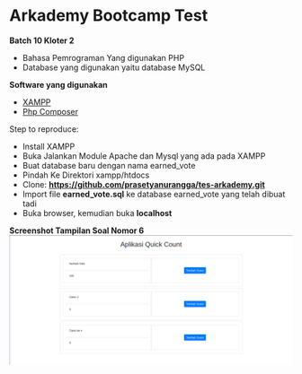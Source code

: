 # Arkademy Bootcamp Test
**Batch 10 Kloter 2**

* Bahasa Pemrograman Yang digunakan PHP
* Database yang digunakan yaitu database MySQL

**Software yang digunakan**
* [XAMPP](https://www.apachefriends.org/index.html)
* [Php Composer](https://getcomposer.org/)

Step to reproduce:

- Install XAMPP
- Buka Jalankan Module Apache dan Mysql yang ada pada XAMPP
- Buat database baru dengan nama earned_vote
- Pindah Ke Direktori xampp/htdocs
- Clone: __https://github.com/prasetyanurangga/tes-arkademy.git__
- Import file __earned_vote.sql__ ke database earned_vote yang telah dibuat tadi
- Buka browser, kemudian buka __localhost__

**Screenshot Tampilan Soal Nomor 6**
![alt text](https://github.com/prasetyanurangga/tes-arkademy/blob/master/screenshot.png)

